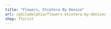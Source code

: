 ```yaml
---
title: "Flowers, Etcetera By Denise"
url: /philadelphia/flowers-etcetera-by-denise/
shop: florist
---
```

